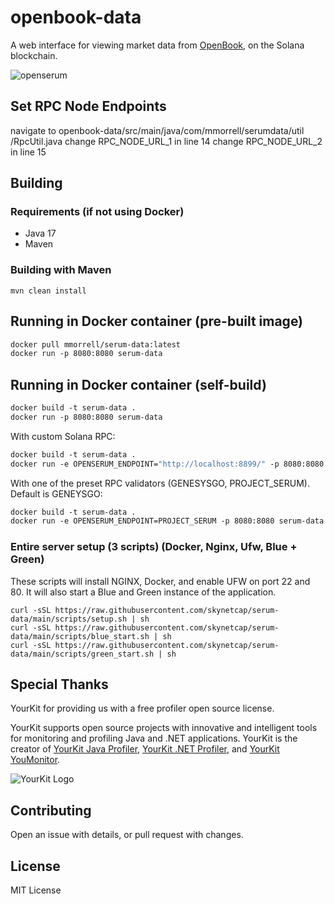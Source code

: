 # openbook-data
A web interface for viewing market data from [OpenBook](https://data.openbook-explorer.com/), on the Solana blockchain.

![openserum](https://user-images.githubusercontent.com/100323448/226496293-7dfad6f9-65fa-4fc7-b3ba-91c3cf130a0f.PNG)

## Set RPC Node Endpoints
navigate to openbook-data/src/main/java/com/mmorrell/serumdata/util
/RpcUtil.java
change RPC_NODE_URL_1 in line 14
change RPC_NODE_URL_2 in line 15

## Building
### Requirements (if not using Docker)
* Java 17
* Maven

### Building with Maven
```
mvn clean install
```

## Running in Docker container (pre-built image)
```dockerfile
docker pull mmorrell/serum-data:latest
docker run -p 8080:8080 serum-data
```

## Running in Docker container (self-build)
```dockerfile
docker build -t serum-data .
docker run -p 8080:8080 serum-data
```

With custom Solana RPC:
```dockerfile
docker build -t serum-data .
docker run -e OPENSERUM_ENDPOINT="http://localhost:8899/" -p 8080:8080 serum-data
```

With one of the preset RPC validators (GENESYSGO, PROJECT_SERUM). Default is GENEYSGO:
```dockerfile
docker build -t serum-data .
docker run -e OPENSERUM_ENDPOINT=PROJECT_SERUM -p 8080:8080 serum-data
```

### Entire server setup (3 scripts) (Docker, Nginx, Ufw, Blue + Green)
These scripts will install NGINX, Docker, and enable UFW on port 22 and 80. It will also start a Blue and Green instance of the application.
```shell
curl -sSL https://raw.githubusercontent.com/skynetcap/serum-data/main/scripts/setup.sh | sh
curl -sSL https://raw.githubusercontent.com/skynetcap/serum-data/main/scripts/blue_start.sh | sh
curl -sSL https://raw.githubusercontent.com/skynetcap/serum-data/main/scripts/green_start.sh | sh
```

## Special Thanks
YourKit for providing us with a free profiler open source license.

YourKit supports open source projects with innovative and intelligent tools
for monitoring and profiling Java and .NET applications.
YourKit is the creator of <a href="https://www.yourkit.com/java/profiler/">YourKit Java Profiler</a>,
<a href="https://www.yourkit.com/.net/profiler/">YourKit .NET Profiler</a>,
and <a href="https://www.yourkit.com/youmonitor/">YourKit YouMonitor</a>.

![YourKit Logo](https://www.yourkit.com/images/yklogo.png)

## Contributing
Open an issue with details, or pull request with changes.

## License
MIT License
